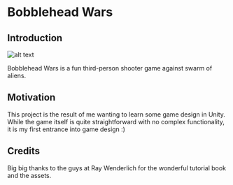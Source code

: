 # Bobblehead Wars

## Introduction

![alt text](https://raw.githubusercontent.com/rumeungrimu/bobblehead-wars/master/screenshots/screenshot.png)

Bobblehead Wars is a fun third-person shooter game against swarm of aliens.

## Motivation
This project is the result of me wanting to learn some game design in Unity. While the game itself is quite straightforward with no complex functionality, it is my first entrance into game design :)

## Credits
Big big thanks to the guys at Ray Wenderlich for the wonderful tutorial book and the assets.